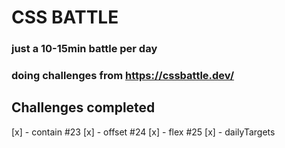 # CSS BATTLE

### just a 10-15min battle per day

### doing challenges from https://cssbattle.dev/

## Challenges completed

[x] - contain #23
[x] - offset #24
[x] - flex #25
[x] - dailyTargets
